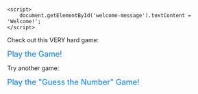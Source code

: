 <html lang="en">
<head>
    <meta charset="UTF-8">
    <meta name="viewport" content="width=device-width, initial-scale=1.0">
    <title>Welcome</title>
</head>
<body>
    <h1 id="welcome-message"></h1>

    <script>
        document.getElementById('welcome-message').textContent = 'Welcome!';
    </script>
</body>
</html>

<div>
  <p>Check out this VERY hard game:</p>
  <a href="game.html" style="font-size: 18px; color: #007bff; text-decoration: none;">
    Play the Game!
  </a>
</div>

<div>
  <p>Try another game:</p>
  <a href="guess.html" style="font-size: 18px; color: #007bff; text-decoration: none;">
    Play the "Guess the Number" Game!
  </a>
</div>
